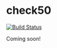 # check50

[![Build Status](https://www.travis-ci.org/cs50/check50.svg?branch=develop)](https://www.travis-ci.org/cs50/check50)

Coming soon!
